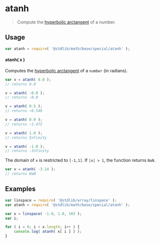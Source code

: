 <!--

@license Apache-2.0

Copyright (c) 2018 The Stdlib Authors.

Licensed under the Apache License, Version 2.0 (the "License");
you may not use this file except in compliance with the License.
You may obtain a copy of the License at

   http://www.apache.org/licenses/LICENSE-2.0

Unless required by applicable law or agreed to in writing, software
distributed under the License is distributed on an "AS IS" BASIS,
WITHOUT WARRANTIES OR CONDITIONS OF ANY KIND, either express or implied.
See the License for the specific language governing permissions and
limitations under the License.

-->

# atanh

> Compute the [hyperbolic arctangent][hyperbolic-arctangent] of a number.

<section class="usage">

## Usage

```javascript
var atanh = require( '@stdlib/math/base/special/atanh' );
```

#### atanh( x )

Computes the [hyperbolic arctangent][hyperbolic-arctangent] of a `number` (in radians).

```javascript
var v = atanh( 0.0 );
// returns 0.0

v = atanh( -0.0 );
// returns -0.0

v = atanh( 0.5 );
// returns ~0.549

v = atanh( 0.9 );
// returns ~1.472

v = atanh( 1.0 );
// returns Infinity

v = atanh( -1.0 );
// returns -Infinity
```

The domain of `x` is restricted to `[-1,1]`. If `|x| > 1`, the function returns `NaN`.

```javascript
var v = atanh( -3.14 );
// returns NaN
```

</section>

<!-- /.usage -->

<section class="examples">

## Examples

<!-- eslint no-undef: "error" -->

```javascript
var linspace = require( '@stdlib/array/linspace' );
var atanh = require( '@stdlib/math/base/special/atanh' );

var x = linspace( -1.0, 1.0, 103 );
var i;

for ( i = 0; i < x.length; i++ ) {
    console.log( atanh( x[ i ] ) );
}
```

</section>

<!-- /.examples -->

<section class="links">

[hyperbolic-arctangent]: https://en.wikipedia.org/wiki/Inverse_hyperbolic_function

</section>

<!-- /.links -->
